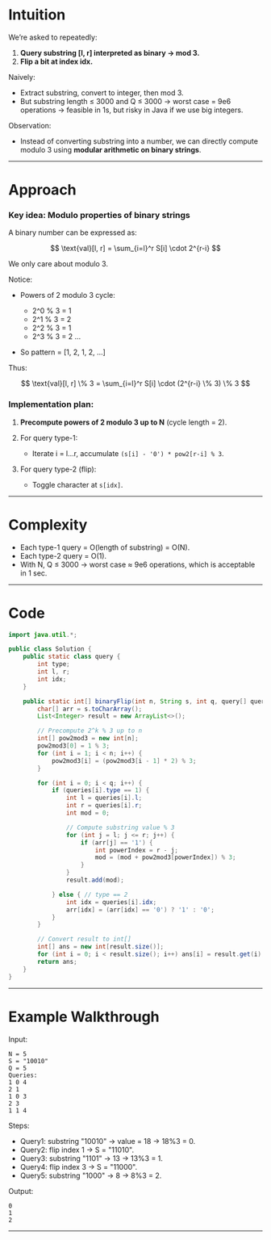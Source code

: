 # Intuition

We’re asked to repeatedly:

1. **Query substring \[l, r] interpreted as binary → mod 3.**
2. **Flip a bit at index idx.**

Naively:

* Extract substring, convert to integer, then mod 3.
* But substring length ≤ 3000 and Q ≤ 3000 → worst case = 9e6 operations → feasible in 1s, but risky in Java if we use big integers.

Observation:

* Instead of converting substring into a number, we can directly compute modulo 3 using **modular arithmetic on binary strings**.

---

# Approach

### Key idea: Modulo properties of binary strings

A binary number can be expressed as:

$$
\text{val}[l, r] = \sum_{i=l}^r S[i] \cdot 2^{r-i}
$$

We only care about modulo 3.

Notice:

* Powers of 2 modulo 3 cycle:

  * 2^0 % 3 = 1
  * 2^1 % 3 = 2
  * 2^2 % 3 = 1
  * 2^3 % 3 = 2 …
* So pattern = \[1, 2, 1, 2, …]

Thus:

$$
\text{val}[l, r] \% 3 = \sum_{i=l}^r S[i] \cdot (2^{r-i} \% 3) \% 3
$$

### Implementation plan:

1. **Precompute powers of 2 modulo 3 up to N** (cycle length = 2).
2. For query type-1:

   * Iterate i = l…r, accumulate `(s[i] - '0') * pow2[r-i] % 3`.
3. For query type-2 (flip):

   * Toggle character at `s[idx]`.

---

# Complexity

* Each type-1 query = O(length of substring) = O(N).
* Each type-2 query = O(1).
* With N, Q ≤ 3000 → worst case ≈ 9e6 operations, which is acceptable in 1 sec.

---

# Code

```java
import java.util.*;

public class Solution {
    public static class query {
        int type;
        int l, r;
        int idx;
    }

    public static int[] binaryFlip(int n, String s, int q, query[] queries) {
        char[] arr = s.toCharArray();
        List<Integer> result = new ArrayList<>();

        // Precompute 2^k % 3 up to n
        int[] pow2mod3 = new int[n];
        pow2mod3[0] = 1 % 3;
        for (int i = 1; i < n; i++) {
            pow2mod3[i] = (pow2mod3[i - 1] * 2) % 3;
        }

        for (int i = 0; i < q; i++) {
            if (queries[i].type == 1) {
                int l = queries[i].l;
                int r = queries[i].r;
                int mod = 0;

                // Compute substring value % 3
                for (int j = l; j <= r; j++) {
                    if (arr[j] == '1') {
                        int powerIndex = r - j;
                        mod = (mod + pow2mod3[powerIndex]) % 3;
                    }
                }
                result.add(mod);

            } else { // type == 2
                int idx = queries[i].idx;
                arr[idx] = (arr[idx] == '0') ? '1' : '0';
            }
        }

        // Convert result to int[]
        int[] ans = new int[result.size()];
        for (int i = 0; i < result.size(); i++) ans[i] = result.get(i);
        return ans;
    }
}
```

---

# Example Walkthrough

Input:

```
N = 5
S = "10010"
Q = 5
Queries:
1 0 4
2 1
1 0 3
2 3
1 1 4
```

Steps:

* Query1: substring "10010" → value = 18 → 18%3 = 0.
* Query2: flip index 1 → S = "11010".
* Query3: substring "1101" → 13 → 13%3 = 1.
* Query4: flip index 3 → S = "11000".
* Query5: substring "1000" → 8 → 8%3 = 2.

Output:

```
0
1
2
```

---
